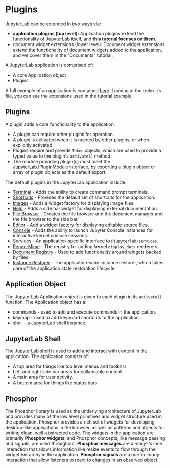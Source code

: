 # Plugins

JupyterLab can be extended in two ways via:

- **application plugins (top level):** Application plugins extend the
  functionality of JupyterLab itself, and **this tutorial focuses on them.**
- document widget extensions (lower level): Document widget extensions extend
  the functionality of document widgets added to the application, and we cover
  them in the "Documents" tutorial.

A JupyterLab application is comprised of:
- A core Application object
- Plugins

A full example of an application is contained [here](https://github.com/jupyterlab/jupyterlab/tree/master/examples/lab).
Looking at the `index.js` file, you can see the extensions
used in the tutorial example.

## Plugins
A plugin adds a core functionality to the application:
- A plugin can require other plugins for operation.
- A plugin is activated when it is needed by other plugins, or when explicitly
activated.
- Plugins require and provide `Token` objects, which are used to provide
a typed value to the plugin's `activate()` method.
- The module providing plugin(s) must meet the [JupyterLab.IPluginModule](http://jupyterlab.github.io/jupyterlab/interfaces/_application_index_.jupyterlab.ipluginmodule.html) interface, by
exporting a plugin object or array of plugin objects as the default export.

The default plugins in the JupyterLab application include:
- [Terminal](https://github.com/jupyterlab/jupyterlab/blob/master/src/terminal/plugin.ts) - Adds the ability to create command prompt terminals.
- [Shortcuts](https://github.com/jupyterlab/jupyterlab/blob/master/src/shortcuts/plugin.ts) - Provides the default set of shortcuts for the application.
- [Images](https://github.com/jupyterlab/jupyterlab/blob/master/src/imagewidget/plugin.ts) - Adds a widget factory for displaying image files.
- [Help](https://github.com/jupyterlab/jupyterlab/blob/master/src/help/plugin.ts) - Adds a side bar widget for displaying external documentation.
- [File Browser](https://github.com/jupyterlab/jupyterlab/blob/master/src/filebrowser/plugin.ts) - Creates the file browser and the document manager and the file browser to the side bar.
- [Editor](https://github.com/jupyterlab/jupyterlab/blob/master/src/editorwidget/plugin.ts) - Add a widget factory for displaying editable source files.
- [Console](https://github.com/jupyterlab/jupyterlab/blob/master/src/console/plugin.ts) - Adds the ability to launch Jupyter Console instances for
interactive kernel console sessions.
- [Services](https://github.com/jupyterlab/jupyterlab/blob/master/src/services/plugin.ts) - An application-specific interface to `@jupyterlab/services`.
- [RenderMime](https://github.com/jupyterlab/jupyterlab/blob/master/src/rendermime/plugin.ts) - The registry for adding kernel `display_data` renderers.
- [Document Registry](https://github.com/jupyterlab/jupyterlab/blob/master/src/docregistry/plugin.ts) - Used to add functionality around widgets backed by files.
- [Instance Restorer](https://github.com/jupyterlab/jupyterlab/blob/master/src/instancerestorer/instancerestorer.ts) - The application-wide instance restorer, which takes care of the application state restoration lifecycle.

## Application Object
The JupyterLab Application object is given to each plugin in
its `activate()` function.  The Application object has a:
- commands - used to add and execute commands in the application.
- keymap - used to add keyboard shortcuts to the application.
- shell - a JupyterLab shell instance.

## JupyterLab Shell
The JupyterLab [shell](http://jupyterlab.github.io/jupyterlab/classes/_application_shell_.applicationshell.html) is used to add and interact with content in the
application.  The application consists of:

- A top area for things like top level menus and toolbars
- Left and right side bar areas for collapsable content
- A main area for user activity.
- A bottom area for things like status bars

## Phosphor
The Phosphor library is used as the underlying architecture of JupyterLab and provides
many of the low level primitives and widget structure used in the application.
Phosphor provides a rich set of widgets for developing desktop-like applications
in the browser, as well as patterns and objects for writing clean,
well-abstracted code.  The widgets in the application are primarily **Phosphor
widgets**, and Phosphor concepts, like message passing and signals, are used
throughout.  **Phosphor messages** are a *many-to-one* interaction that allows
information like resize events to flow through the widget hierarchy in
the application.  **Phosphor signals** are a *one-to-many* interaction that allow
listeners to react to changes in an observed object.
